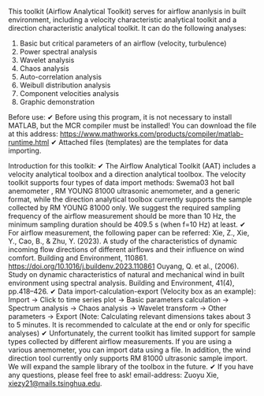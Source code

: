 This toolkit (Airflow Analytical Toolkit) serves for airflow ananlysis in built environment, including a velocity characteristic analytical toolkit and a direction characteristic analytical toolkit.
It can do the following analyses:
1. Basic but critical parameters of an airflow (velocity, turbulence)
2. Power spectral analysis
3. Wavelet analysis
4. Chaos analysis
5. Auto-correlation analysis
6. Weibull distribution analysis
7. Component velocities analysis
8. Graphic demonstration
   
Before use:
✔ Before using this program, it is not necessary to install MATLAB, but the MCR compiler must be installed! You can download the file at this address:
https://www.mathworks.com/products/compiler/matlab-runtime.html
✔ Attached files (templates) are the templates for data importing.

Introduction for this toolkit:
✔ The Airflow Analytical Toolkit (AAT) includes a velocity analytical toolbox and a direction analytical toolbox. The velocity toolkit supports four types of data import methods: Swema03 hot ball anemometer <two formats>, RM YOUNG 81000 ultrasonic anemometer, and a generic format, while the direction analytical toolbox currently supports the sample collected by RM YOUNG 81000 only. We suggest the required sampling frequency of the airflow measurement should be more than 10 Hz, the minimum sampling duration should be 409.5 s (when f=10 Hz) at least.
✔ For airflow measurement, the following paper can be referred:
Xie, Z., Xie, Y., Cao, B., & Zhu, Y. (2023). A study of the characteristics of dynamic incoming flow directions of different airflows and their influence on wind comfort. Building and Environment, 110861. https://doi.org/10.1016/j.buildenv.2023.110861
Ouyang, Q. et al., (2006). Study on dynamic characteristics of natural and mechanical wind in built environment using spectral analysis. Building and Environment, 41(4), pp.418–426.
✔ Data import-calculation-export (Velocity box as an example):
Import → Click to time series plot → Basic parameters calculation → Spectrum analysis → Chaos analysis → Wavelet transform → Other parameters → Export (Note: Calculating relevant dimensions takes about 3 to 5 minutes. It is recommended to calculate at the end or only for specific analyses)
✔ Unfortunately, the current toolkit has limited support for sample types collected by different airflow measurements. If you are using a various anemometer, you can import data using a <generic format> file. In addition, the wind direction tool currently only supports RM 81000 ultrasonic sample import. We will expand the sample library of the toolbox in the future.
✔ If you have any questions, please feel free to ask!
email-address: Zuoyu Xie, xiezy21@mails.tsinghua.edu.
